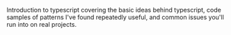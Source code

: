 Introduction to typescript covering the basic ideas behind typescript, code samples of patterns I've found repeatedly useful, and common issues you'll run into on real projects.